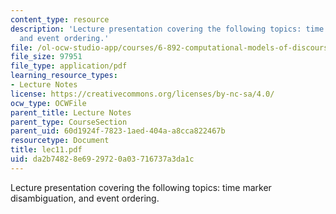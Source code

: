 ```yaml
---
content_type: resource
description: 'Lecture presentation covering the following topics: time marker disambiguation,
  and event ordering.'
file: /ol-ocw-studio-app/courses/6-892-computational-models-of-discourse-spring-2004/da2b74828e6929720a03716737a3da1c_lec11.pdf
file_size: 97951
file_type: application/pdf
learning_resource_types:
- Lecture Notes
license: https://creativecommons.org/licenses/by-nc-sa/4.0/
ocw_type: OCWFile
parent_title: Lecture Notes
parent_type: CourseSection
parent_uid: 60d1924f-7823-1aed-404a-a8cca822467b
resourcetype: Document
title: lec11.pdf
uid: da2b7482-8e69-2972-0a03-716737a3da1c
---
```

Lecture presentation covering the following topics: time marker disambiguation, and event ordering.